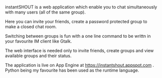 instantSHOUT is a web application which enable you to chat simultaneously with many users (all of the same group).

Here you can invite your friends, create a password protected group to make a closed chat room.

Switching between groups is fun with a one line command to be writtn in your favourite IM client like Gtalk.

The web interface is needed only to invite friends, create groups and view available groups and their status.

The application is live on App Engine at https://instantshout.appspot.com . Python being my favourite has been used as the runtime language.